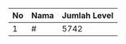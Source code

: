 | No | Nama            | Jumlah Level |
|----|-----------------|--------------|
| 1  | #    |    5742        |
